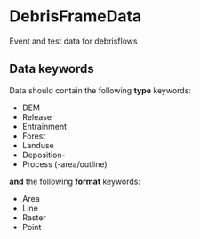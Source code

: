 # DebrisFrameData
Event and test data for debrisflows

## Data keywords
Data should contain the following **type** keywords:
- DEM
- Release
- Entrainment
- Forest
- Landuse
- Deposition-
- Process (-area/outline)

**and** the following **format** keywords:
- Area
- Line
- Raster
- Point

